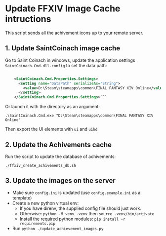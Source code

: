 # Update FFXIV Image Cache intructions

This script sends all the achivement icons up to your remote server.

## 1. Update SaintCoinach image cache

Go to Saint Coinach in windows, update the application settings `SaintCoinach.Cmd.dll.config` to set the data path:

````xml

    <SaintCoinach.Cmd.Properties.Settings>
      <setting name="DataPath" serializeAs="String">
        <value>D:\Steam\steamapps\common\FINAL FANTASY XIV Online</value>
      </setting>
    </SaintCoinach.Cmd.Properties.Settings>```
````

Or launch it with the directory as an argument:

`.\SaintCoinach.Cmd.exe "D:\Steam\steamapps\common\FINAL FANTASY XIV Online"`

Then export the UI elements with `ui` and `uihd`

## 2. Update the Achivements cache

Run the script to update the database of achivements:

`./ffxiv_create_achivements_db.sh`

## 3. Update the images on the server

- Make sure `config.ini` is updated (use `config.example.ini` as a template)
- Create a new python virtual env:
  - If you have direnv, the supplied config file should just work.
  - Otherwise: `python -M venv .venv` then `source .venv/bin/activate`
  - Install the required python modules: `pip install -r requirements.pip`
- Run `python ./update_achievement_images.py`
